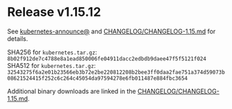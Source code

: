 # Release v1.15.12
See [kubernetes-announce@](https://groups.google.com/forum/#!forum/kubernetes-announce) and [CHANGELOG/CHANGELOG-1.15.md](https://github.com/kubernetes/kubernetes/blob/master/CHANGELOG/CHANGELOG-1.15.md#v11512) for details.

SHA256 for `kubernetes.tar.gz`: `8b02f912de7c4788e8a1ead850006fe04911dacc2edbdb9daee47f5f5121f024`
SHA512 for `kubernetes.tar.gz`: `32543275f6a2e01b23566eb3b72e2be220812208b2bee3ff0daa2fae751a374d59073b08621524415f252c6c264c45054da97594278e6fb011487e884fbc3654`

Additional binary downloads are linked in the [CHANGELOG/CHANGELOG-1.15.md](https://github.com/kubernetes/kubernetes/blob/master/CHANGELOG/CHANGELOG-1.15.md#downloads-for-v11512).